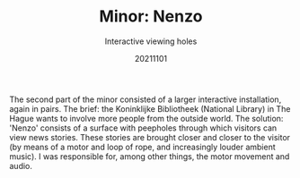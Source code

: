 ﻿---
{
  "title": "Minor: Nenzo",
  "subtitle": "Interactive viewing holes",
  "image": "https://leading-whisper-59df6e3f28.media.strapiapp.com/minor_nenzo_6b327f34cc.png",
  "tags": [
    "in a team",
    "programming",
    "university"
  ],
  "links": [
    {
      "text": "Poster",
      "href": "https://www.thomassjerps.nl/portfolio/minor_nenzo.pdf"
    }
  ],
  "date": "20211101"
}
---

The second part of the minor consisted of a larger interactive installation, again in pairs.
The brief: the Koninklijke Bibliotheek (National Library) in The Hague wants to involve more people from the outside world.
The solution: 'Nenzo' consists of a surface with peepholes through which visitors can view news stories.
These stories are brought closer and closer to the visitor (by means of a motor and loop of rope, and increasingly louder ambient music).
I was responsible for, among other things, the motor movement and audio.
